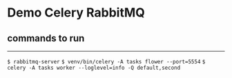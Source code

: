 # Demo Celery RabbitMQ

## commands to run
-------------------
`$ rabbitmq-server`
`$ venv/bin/celery -A tasks flower --port=5554`
`$ celery -A tasks worker --loglevel=info -Q default,second`
